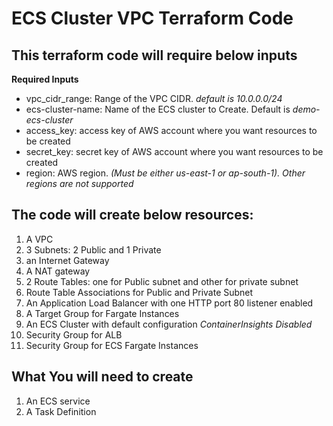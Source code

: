 # ECS Cluster VPC Terraform Code
## This terraform code will require below inputs

**Required Inputs**
- vpc_cidr_range: Range of the VPC CIDR. *default is 10.0.0.0/24*
- ecs-cluster-name: Name of the ECS cluster to Create. Default is *demo-ecs-cluster*
- access_key: access key of AWS account where you want resources to be created
- secret_key: secret key of AWS account where you want resources to be created
- region: AWS region. *(Must be either us-east-1 or ap-south-1). Other regions are not supported*

## The code will create below resources:
1. A VPC
2. 3 Subnets: 2 Public and 1 Private
3. an Internet Gateway
4. A NAT gateway
5. 2 Route Tables: one for Public subnet and other for private subnet
6. Route Table Associations for Public and Private Subnet
7. An Application Load Balancer with one HTTP port 80 listener enabled
8. A Target Group for Fargate Instances
9. An ECS Cluster with default configuration *ContainerInsights Disabled*
10. Security Group for ALB
11. Security Group for ECS Fargate Instances

## What You will need to create
1. An ECS service
2. A Task Definition
